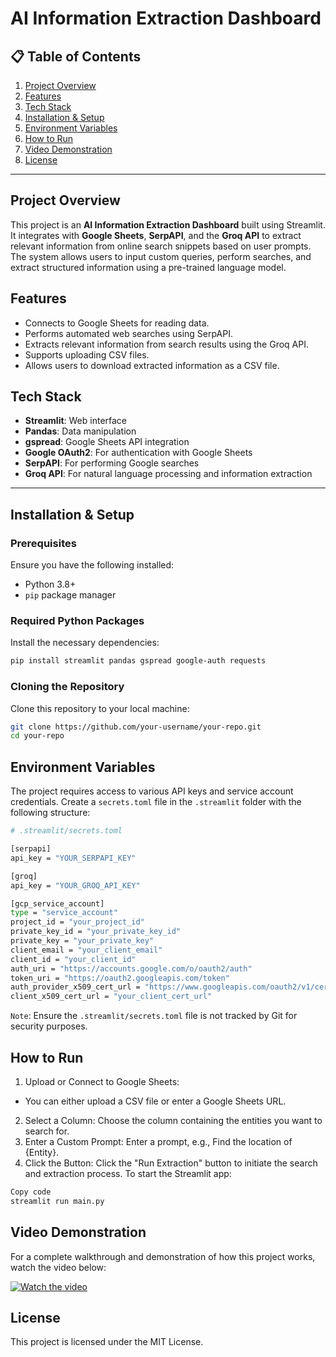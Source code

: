 # AI Information Extraction Dashboard

## 📋 Table of Contents
1. [Project Overview](#project-overview)
2. [Features](#features)
3. [Tech Stack](#tech-stack)
4. [Installation & Setup](#installation--setup)
5. [Environment Variables](#environment-variables)
6. [How to Run](#how-to-run)
7. [Video Demonstration](#video-demonstration)
8. [License](#license)

---

## Project Overview
This project is an **AI Information Extraction Dashboard** built using Streamlit. It integrates with **Google Sheets**, **SerpAPI**, and the **Groq API** to extract relevant information from online search snippets based on user prompts. The system allows users to input custom queries, perform searches, and extract structured information using a pre-trained language model.

## Features
- Connects to Google Sheets for reading data.
- Performs automated web searches using SerpAPI.
- Extracts relevant information from search results using the Groq API.
- Supports uploading CSV files.
- Allows users to download extracted information as a CSV file.

## Tech Stack
- **Streamlit**: Web interface
- **Pandas**: Data manipulation
- **gspread**: Google Sheets API integration
- **Google OAuth2**: For authentication with Google Sheets
- **SerpAPI**: For performing Google searches
- **Groq API**: For natural language processing and information extraction

---

## Installation & Setup

### Prerequisites
Ensure you have the following installed:
- Python 3.8+
- `pip` package manager

### Required Python Packages
Install the necessary dependencies:

```bash
pip install streamlit pandas gspread google-auth requests
```

### Cloning the Repository
Clone this repository to your local machine:

```bash
git clone https://github.com/your-username/your-repo.git
cd your-repo
```

## Environment Variables
The project requires access to various API keys and service account credentials. Create a `secrets.toml` file in the `.streamlit` folder with the following structure:

```bash
# .streamlit/secrets.toml

[serpapi]
api_key = "YOUR_SERPAPI_KEY"

[groq]
api_key = "YOUR_GROQ_API_KEY"

[gcp_service_account]
type = "service_account"
project_id = "your_project_id"
private_key_id = "your_private_key_id"
private_key = "your_private_key"
client_email = "your_client_email"
client_id = "your_client_id"
auth_uri = "https://accounts.google.com/o/oauth2/auth"
token_uri = "https://oauth2.googleapis.com/token"
auth_provider_x509_cert_url = "https://www.googleapis.com/oauth2/v1/certs"
client_x509_cert_url = "your_client_cert_url"
```
`Note`: Ensure the `.streamlit/secrets.toml` file is not tracked by Git for security purposes.

## How to Run
1. Upload or Connect to Google Sheets:
 - You can either upload a CSV file or enter a Google Sheets URL.
2. Select a Column: Choose the column containing the entities you want to search for.
3. Enter a Custom Prompt: Enter a prompt, e.g., Find the location of {Entity}.
4. Click the Button: Click the "Run Extraction" button to initiate the search and extraction process.
To start the Streamlit app:

```bash
Copy code
streamlit run main.py
```

## Video Demonstration
For a complete walkthrough and demonstration of how this project works, watch the video below:

[![Watch the video](https://img.youtube.com/vi/YOUR_VIDEO_ID/maxresdefault.jpg)](https://www.youtube.com/watch?v=YOUR_VIDEO_ID)

## License
This project is licensed under the MIT License.
